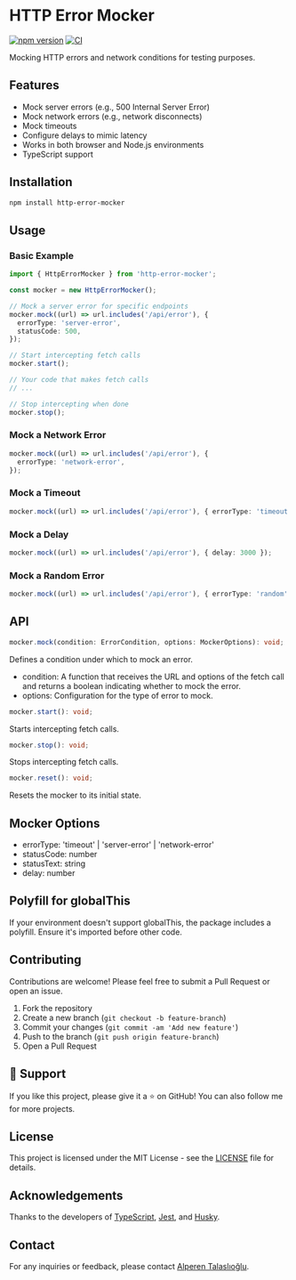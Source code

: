 # HTTP Error Mocker

[![npm version](https://badge.fury.io/js/http-error-mocker.svg)](https://badge.fury.io/js/http-error-mocker)
[![CI](https://github.com/yourusername/http-error-mocker/actions/workflows/ci.yml/badge.svg)](https://github.com/yourusername/http-error-mocker/actions)

Mocking HTTP errors and network conditions for testing purposes.

## Features

- Mock server errors (e.g., 500 Internal Server Error)
- Mock network errors (e.g., network disconnects)
- Mock timeouts
- Configure delays to mimic latency
- Works in both browser and Node.js environments
- TypeScript support

## Installation

```bash
npm install http-error-mocker
```

## Usage

### Basic Example

```typescript
import { HttpErrorMocker } from 'http-error-mocker';

const mocker = new HttpErrorMocker();

// Mock a server error for specific endpoints
mocker.mock((url) => url.includes('/api/error'), {
  errorType: 'server-error',
  statusCode: 500,
});

// Start intercepting fetch calls
mocker.start();

// Your code that makes fetch calls
// ...

// Stop intercepting when done
mocker.stop();
```

### Mock a Network Error

```typescript
mocker.mock((url) => url.includes('/api/error'), {
  errorType: 'network-error',
});
```

### Mock a Timeout

```typescript
mocker.mock((url) => url.includes('/api/error'), { errorType: 'timeout' });
```

### Mock a Delay

```typescript
mocker.mock((url) => url.includes('/api/error'), { delay: 3000 });
```

### Mock a Random Error

```typescript
mocker.mock((url) => url.includes('/api/error'), { errorType: 'random' });
```

## API

```typescript
mocker.mock(condition: ErrorCondition, options: MockerOptions): void;
```

Defines a condition under which to mock an error.

- condition: A function that receives the URL and options of the fetch call and returns a boolean indicating whether to mock the error.
- options: Configuration for the type of error to mock.

```typescript
mocker.start(): void;
```

Starts intercepting fetch calls.

```typescript
mocker.stop(): void;
```

Stops intercepting fetch calls.

```typescript
mocker.reset(): void;
```

Resets the mocker to its initial state.

## Mocker Options

- errorType: 'timeout' | 'server-error' | 'network-error'
- statusCode: number
- statusText: string
- delay: number

## Polyfill for globalThis

If your environment doesn't support globalThis, the package includes a polyfill. Ensure it's imported before other code.

## Contributing

Contributions are welcome! Please feel free to submit a Pull Request or open an issue.

1. Fork the repository
2. Create a new branch (`git checkout -b feature-branch`)
3. Commit your changes (`git commit -am 'Add new feature'`)
4. Push to the branch (`git push origin feature-branch`)
5. Open a Pull Request

## 🌟 Support

If you like this project, please give it a ⭐ on GitHub! You can also follow me for more projects.

## License

This project is licensed under the MIT License - see the [LICENSE](LICENSE) file for details.

## Acknowledgements

Thanks to the developers of [TypeScript](https://www.typescriptlang.org/), [Jest](https://jestjs.io/), and [Husky](https://typicode.github.io/husky/#/).

## Contact

For any inquiries or feedback, please contact [Alperen Talaslıoğlu](https://github.com/iamalperen).
